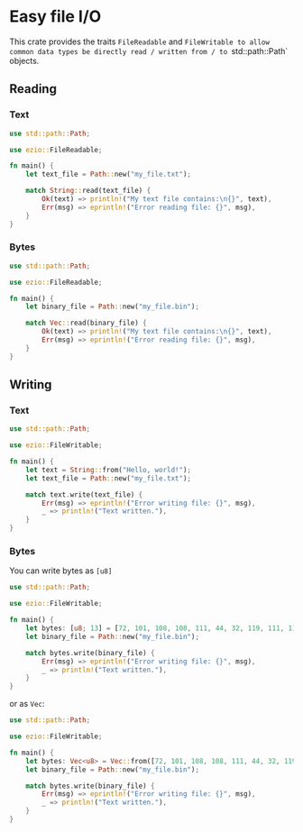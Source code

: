 # Easy file I/O
This crate provides the traits `FileReadable` and `FileWritable to allow common data types be directly read / written from / to `std::path::Path` objects.

## Reading
### Text
```rust
use std::path::Path;

use ezio::FileReadable;

fn main() {
    let text_file = Path::new("my_file.txt");

    match String::read(text_file) {
        Ok(text) => println!("My text file contains:\n{}", text),
        Err(msg) => eprintln!("Error reading file: {}", msg),
    }
}
```
### Bytes
```rust
use std::path::Path;

use ezio::FileReadable;

fn main() {
    let binary_file = Path::new("my_file.bin");

    match Vec::read(binary_file) {
        Ok(text) => println!("My text file contains:\n{}", text),
        Err(msg) => eprintln!("Error reading file: {}", msg),
    }
}
```
## Writing
### Text
```rust
use std::path::Path;

use ezio::FileWritable;

fn main() {
    let text = String::from("Hello, world!");
    let text_file = Path::new("my_file.txt");

    match text.write(text_file) {
        Err(msg) => eprintln!("Error writing file: {}", msg),
        _ => println!("Text written."),
    }
}
```
### Bytes
You can write bytes as `[u8]`
```rust
use std::path::Path;

use ezio::FileWritable;

fn main() {
    let bytes: [u8; 13] = [72, 101, 108, 108, 111, 44, 32, 119, 111, 114, 108, 100, 33];
    let binary_file = Path::new("my_file.bin");

    match bytes.write(binary_file) {
        Err(msg) => eprintln!("Error writing file: {}", msg),
        _ => println!("Text written."),
    }
}
```
or as `Vec`:
```rust
use std::path::Path;

use ezio::FileWritable;

fn main() {
    let bytes: Vec<u8> = Vec::from([72, 101, 108, 108, 111, 44, 32, 119, 111, 114, 108, 100, 33]);
    let binary_file = Path::new("my_file.bin");

    match bytes.write(binary_file) {
        Err(msg) => eprintln!("Error writing file: {}", msg),
        _ => println!("Text written."),
    }
}
```
